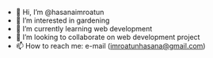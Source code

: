 - 👋 Hi, I’m @hasanaimroatun
- 👀 I’m interested in gardening
- 🌱 I’m currently learning web development
- 💞️ I’m looking to collaborate on web development project
- 📫 How to reach me: e-mail (imroatunhasana@gmail.com)

<!---
hasanaimroatun/hasanaimroatun is a ✨ special ✨ repository because its `README.md` (this file) appears on your GitHub profile.
You can click the Preview link to take a look at your changes.
--->
